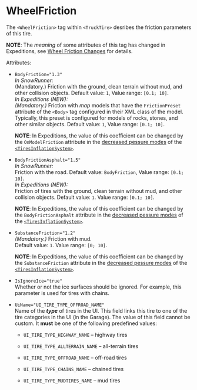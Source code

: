 # WheelFriction

The `<WheelFriction>` tag within `<TruckTire>` desribes the friction parameters of this tire.

**NOTE**: The *meaning* of some attributes of this tag has changed in Expeditions, see [Wheel Friction Changes](./../../../../../new_features/wheel_friction_changes.md) for details.

Attributes:

-   `BodyFriction="1.3"`  
    *In SnowRunner:*  
    (Mandatory.) Friction with the ground, clean terrain without mud, and other collision objects. Default value: `1`, Value range: `[0.1; 10]`.  
    *In Expeditions (NEW):*  
    *(Mandatory.)* Friction with *map* models that have the `FrictionPreset` attribute of the `<Body>` tag configured in their XML class of the model. Typically, this preset is configured for models of rocks, stones, and other similar objects. Default value: `1`, Value range: `[0.1; 10]`.

    **NOTE**: In Expeditions, the value of this coefficient can be changed by the `OnModelFriction` attribute in the [decreased pessure modes](./../tiresinflationsystemsettings/low_reduced/index.md) of the [`<TiresInflationSystem>`](./../tiresinflationsystemsettings/index.md).

-   `BodyFrictionAsphalt="1.5"`  
    *In SnowRunner:*  
    Friction with the road. Default value: `BodyFriction`, Value range: `[0.1; 10]`.  
    *In Expeditions (NEW):*  
    Friction of tires with the ground, clean terrain without mud, and other collision objects. Default value: `1`. Value range: `[0.1; 10]`.

    **NOTE**: In Expeditions, the value of this coefficient can be changed by the `BodyFrictionAsphalt` attribute in the [decreased pessure modes](./../tiresinflationsystemsettings/low_reduced/index.md) of the [`<TiresInflationSystem>`](./../tiresinflationsystemsettings/index.md).

-   `SubstanceFriction="1.2"`  
    *(Mandatory.)* Friction with mud.  
    Default value: `1`. Value range: `[0; 10]`.

    **NOTE**: In Expeditions, the value of this coefficient can be changed by the `SubstanceFriction` attribute in the [decreased pessure modes](./../tiresinflationsystemsettings/low_reduced/index.md) of the [`<TiresInflationSystem>`](./../tiresinflationsystemsettings/index.md).

-   `IsIgnoreIce="true"`  
    Whether or not the ice surfaces should be ignored. For example, this parameter is used for tires with chains. 

-   `UiName="UI_TIRE_TYPE_OFFROAD_NAME"`  
    Name of the ***type*** of tires in the UI. This field links this tire to one of the tire categories in the UI (in the Garage). The value of this field cannot be custom. It **must** be one of the following predefined values:

    -   `UI_TIRE_TYPE_HIGHWAY_NAME` – highway tires

    -   `UI_TIRE_TYPE_ALLTERRAIN_NAME` – all-terrain tires

    -   `UI_TIRE_TYPE_OFFROAD_NAME` – off-road tires

    -   `UI_TIRE_TYPE_CHAINS_NAME` – chained tires

    -   `UI_TIRE_TYPE_MUDTIRES_NAME` – mud tires

